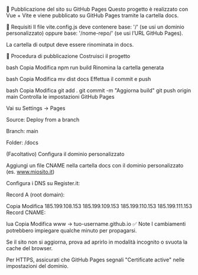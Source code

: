 🚀 Pubblicazione del sito su GitHub Pages
Questo progetto è realizzato con Vue + Vite e viene pubblicato su GitHub Pages tramite la cartella docs.

🧩 Requisiti
Il file vite.config.js deve contenere base: '/' (se usi un dominio personalizzato) oppure base: '/nome-repo/' (se usi l’URL GitHub Pages).

La cartella di output deve essere rinominata in docs.

🔄 Procedura di pubblicazione
Costruisci il progetto

bash
Copia
Modifica
npm run build
Rinomina la cartella generata

bash
Copia
Modifica
mv dist docs
Effettua il commit e push

bash
Copia
Modifica
git add .
git commit -m "Aggiorna build"
git push origin main
Controlla le impostazioni GitHub Pages

Vai su Settings → Pages

Source: Deploy from a branch

Branch: main

Folder: /docs

(Facoltativo) Configura il dominio personalizzato

Aggiungi un file CNAME nella cartella docs con il dominio personalizzato (es. www.miosito.it)

Configura i DNS su Register.it:

Record A (root domain):

Copia
Modifica
185.199.108.153
185.199.109.153
185.199.110.153
185.199.111.153
Record CNAME:

lua
Copia
Modifica
www → tuo-username.github.io
✅ Note
I cambiamenti potrebbero impiegare qualche minuto per propagarsi.

Se il sito non si aggiorna, prova ad aprirlo in modalità incognito o svuota la cache del browser.

Per HTTPS, assicurati che GitHub Pages segnali "Certificate active" nelle impostazioni del dominio.